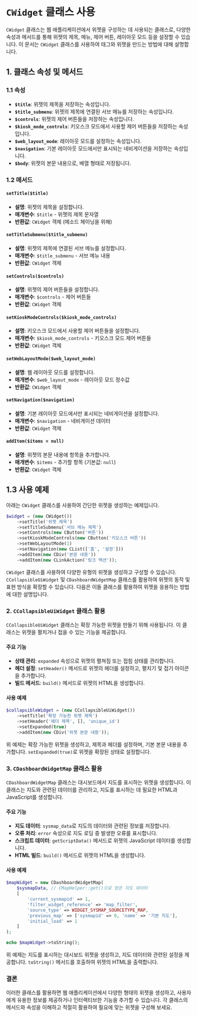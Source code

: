 # `CWidget` 클래스 사용

`CWidget` 클래스는 웹 애플리케이션에서 위젯을 구성하는 데 사용되는 클래스로, 다양한 속성과 메서드를 통해 위젯의 제목, 메뉴, 제어 버튼, 레이아웃 모드 등을 설정할 수 있습니다. 이 문서는 `CWidget` 클래스를 사용하여 태그와 위젯을 만드는 방법에 대해 설명합니다.

## 1. 클래스 속성 및 메서드

### 1.1 속성

- **`$title`**: 위젯의 제목을 저장하는 속성입니다.
- **`$title_submenu`**: 위젯의 제목에 연결된 서브 메뉴를 저장하는 속성입니다.
- **`$controls`**: 위젯의 제어 버튼들을 저장하는 속성입니다.
- **`$kiosk_mode_controls`**: 키오스크 모드에서 사용할 제어 버튼들을 저장하는 속성입니다.
- **`$web_layout_mode`**: 레이아웃 모드를 설정하는 속성입니다.
- **`$navigation`**: 기본 레이아웃 모드에서만 표시되는 네비게이션을 저장하는 속성입니다.
- **`$body`**: 위젯의 본문 내용으로, 배열 형태로 저장됩니다.

### 1.2 메서드

#### `setTitle($title)`

- **설명**: 위젯의 제목을 설정합니다.
- **매개변수**: `$title` - 위젯의 제목 문자열
- **반환값**: `CWidget` 객체 (메소드 체이닝을 위해)

#### `setTitleSubmenu($title_submenu)`

- **설명**: 위젯의 제목에 연결된 서브 메뉴를 설정합니다.
- **매개변수**: `$title_submenu` - 서브 메뉴 내용
- **반환값**: `CWidget` 객체

#### `setControls($controls)`

- **설명**: 위젯의 제어 버튼들을 설정합니다.
- **매개변수**: `$controls` - 제어 버튼들
- **반환값**: `CWidget` 객체

#### `setKioskModeControls($kiosk_mode_controls)`

- **설명**: 키오스크 모드에서 사용할 제어 버튼들을 설정합니다.
- **매개변수**: `$kiosk_mode_controls` - 키오스크 모드 제어 버튼들
- **반환값**: `CWidget` 객체

#### `setWebLayoutMode($web_layout_mode)`

- **설명**: 웹 레이아웃 모드를 설정합니다.
- **매개변수**: `$web_layout_mode` - 레이아웃 모드 정수값
- **반환값**: `CWidget` 객체

#### `setNavigation($navigation)`

- **설명**: 기본 레이아웃 모드에서만 표시되는 네비게이션을 설정합니다.
- **매개변수**: `$navigation` - 네비게이션 데이터
- **반환값**: `CWidget` 객체

#### `addItem($items = null)`

- **설명**: 위젯의 본문 내용에 항목을 추가합니다.
- **매개변수**: `$items` - 추가할 항목 (기본값: `null`)
- **반환값**: `CWidget` 객체

## 1.3 사용 예제

아래는 `CWidget` 클래스를 사용하여 간단한 위젯을 생성하는 예제입니다.

```php
$widget = (new CWidget())
    ->setTitle('위젯 제목')
    ->setTitleSubmenu('서브 메뉴 제목')
    ->setControls(new CButton('버튼'))
    ->setKioskModeControls(new CButton('키오스크 버튼'))
    ->setWebLayoutMode(1)
    ->setNavigation(new CList(['홈', '설정']))
    ->addItem(new CDiv('본문 내용'))
    ->addItem(new CLinkAction('링크 액션'));
```

`CWidget` 클래스를 사용하여 다양한 유형의 위젯을 생성하고 구성할 수 있습니다. `CCollapsibleUiWidget` 및 `CDashboardWidgetMap` 클래스를 활용하여 위젯의 동작 및 표현 방식을 확장할 수 있습니다. 다음은 이들 클래스를 활용하여 위젯을 응용하는 방법에 대한 설명입니다.


### 2. `CCollapsibleUiWidget` 클래스 활용

`CCollapsibleUiWidget` 클래스는 확장 가능한 위젯을 만들기 위해 사용됩니다. 이 클래스는 위젯을 펼치거나 접을 수 있는 기능을 제공합니다.

#### 주요 기능

- **상태 관리**: `expanded` 속성으로 위젯의 펼쳐짐 또는 접힘 상태를 관리합니다.
- **헤더 설정**: `setHeader()` 메서드로 위젯의 헤더를 설정하고, 펼치기 및 접기 아이콘을 추가합니다.
- **빌드 메서드**: `build()` 메서드로 위젯의 HTML을 생성합니다.

#### 사용 예제

```php
$collapsibleWidget = (new CCollapsibleUiWidget())
    ->setTitle('확장 가능한 위젯 제목')
    ->setHeader('헤더 제목', [], 'unique_id')
    ->setExpanded(true)
    ->addItem(new CDiv('위젯 본문 내용'));
```

위 예제는 확장 가능한 위젯을 생성하고, 제목과 헤더를 설정하며, 기본 본문 내용을 추가합니다. `setExpanded(true)`로 위젯을 확장된 상태로 설정합니다.

### 3. `CDashboardWidgetMap` 클래스 활용

`CDashboardWidgetMap` 클래스는 대시보드에서 지도를 표시하는 위젯을 생성합니다. 이 클래스는 지도와 관련된 데이터를 관리하고, 지도를 표시하는 데 필요한 HTML과 JavaScript를 생성합니다.

#### 주요 기능

- **지도 데이터**: `sysmap_data`로 지도의 데이터와 관련된 정보를 저장합니다.
- **오류 처리**: `error` 속성으로 지도 로딩 중 발생한 오류를 표시합니다.
- **스크립트 데이터**: `getScriptData()` 메서드로 위젯의 JavaScript 데이터를 생성합니다.
- **HTML 빌드**: `build()` 메서드로 위젯의 HTML을 생성합니다.

#### 사용 예제

```php
$mapWidget = new CDashboardWidgetMap(
    $sysmapData, // CMapHelper::get()으로 얻은 지도 데이터
    [
        'current_sysmapid' => 1,
        'filter_widget_reference' => 'map_filter',
        'source_type' => WIDGET_SYSMAP_SOURCETYPE_MAP,
        'previous_map' => ['sysmapid' => 0, 'name' => '기본 지도'],
        'initial_load' => 1
    ]
);

echo $mapWidget->toString();
```

위 예제는 지도를 표시하는 대시보드 위젯을 생성하고, 지도 데이터와 관련된 설정을 제공합니다. `toString()` 메서드를 호출하여 위젯의 HTML을 출력합니다.

### 결론

이러한 클래스를 활용하면 웹 애플리케이션에서 다양한 형태의 위젯을 생성하고, 사용자에게 유용한 정보를 제공하거나 인터랙티브한 기능을 추가할 수 있습니다. 각 클래스의 메서드와 속성을 이해하고 적절히 활용하여 필요에 맞는 위젯을 구성해 보세요.